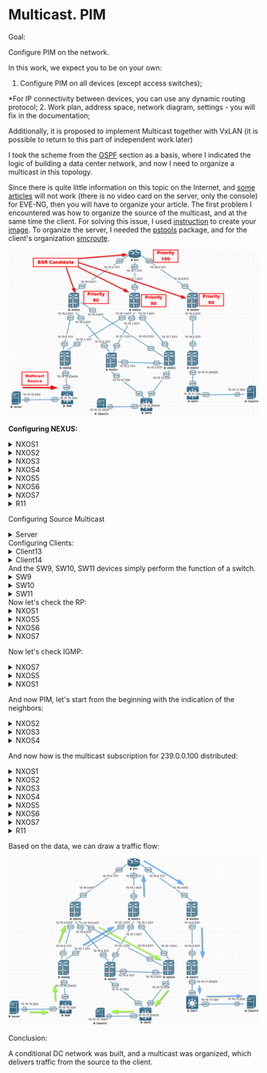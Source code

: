 # Multicast. PIM

Goal:

Configure PIM on the network.

In this work, we expect you to be on your own:

1. Configure PIM on all devices (except access switches);

  *For IP connectivity between devices, you can use any dynamic routing protocol; 2. Work plan, address space, network diagram, settings - you will fix in the documentation;

Additionally, it is proposed to implement Multicast together with VxLAN (it is possible to return to this part of independent work later)



I took the scheme from the [OSPF](https://github.com/NickelFace/OTUS-Network-Architect/blob/main/2.Overlay_OSPF/Home_Work.md) section as a basis, where I indicated the logic of building a data center network, and now I need to organize a multicast in this topology.

Since there is quite little information on this topic on the Internet, and [some articles](https://linkmeup.ru/blog/1204/) will not work (there is no video card on the server, only the console) for EVE-NG, then you will have to organize your article. The first problem I encountered was how to organize the source of the multicast, and at the same time the client. For solving this issue, I used [instruction](https://www.eve-ng.net/index.php/documentation/howtos/howto-save-your-settings-to-be-as-default-on-qemu-node/ ) to create your [image](https://disk.yandex.ru/d/_UKl3leYfNVqGA). To organize the server, I needed the [pstools](https://onstartup.ru/utility/tstools/) package, and for the client's organization [smcroute](https://onstartup.ru/set/smcroute/).



![](./img/Schema1.png)

**Configuring NEXUS:**

 <details>
<summary>NXOS1</summary>
<pre><code>
conf t
! 
hostname NX1
feature ospf
feature pim
!
ip pim log-neighbor-changes
ip pim bsr listen
!
router ospf 1
  router-id 1.1.1.1
  passive-interface default
!
interface Ethernet1/1
  no switchport
  medium p2p
  ip unnumbered loopback0
  ip ospf authentication-key OTUS
  ip ospf network point-to-point
  no ip ospf passive-interface
  ip router ospf 1 area 0.0.0.1
  ip pim sparse-mode
  no shutdown
!
interface Ethernet1/2
  no switchport
  ip address 10.10.11.254/24
  ip ospf passive-interface
  ip router ospf 1 area 0.0.0.1
  ip pim sparse-mode
  no shutdown
!
interface loopback0
  ip address 1.1.1.1/24
  ip router ospf 1 area 0.0.0.1
!
line console
  exec-timeout 0
line vty
  exec-timeout 0
!
end
copy run star 
</code></pre>
</details>

<details>
<summary>NXOS2</summary>
<pre><code>
conf t
!
hostname NX2
feature ospf
feature pim
!
ip pim bsr bsr-candidate loopback0 priority 90
ip pim bsr rp-candidate loopback0 group-list 224.0.0.0/4 priority 90
ip pim log-neighbor-changes
ip pim ssm range 232.0.0.0/8
ip pim bsr forward listen
!
router ospf 1
  router-id 1.1.1.2
  passive-interface default
!
interface Ethernet1/1
  no switchport
  medium p2p
  ip unnumbered loopback0
  ip ospf authentication-key OTUS
  ip ospf network point-to-point
  no ip ospf passive-interface
  ip router ospf 1 area 0.0.0.0
  ip pim sparse-mode
  no shutdown
!
interface Ethernet1/2
  no switchport
  medium p2p
  ip unnumbered loopback0
  ip ospf authentication-key OTUS
  ip ospf network point-to-point
  no ip ospf passive-interface
  ip router ospf 1 area 0.0.0.0
  ip pim sparse-mode
  no shutdown
!
interface Ethernet1/3
  no switchport
  medium p2p
  ip unnumbered loopback0
  ip ospf authentication-key OTUS
  ip ospf network point-to-point
  no ip ospf passive-interface
  ip router ospf 1 area 0.0.0.0
  ip pim sparse-mode
  no shutdown
!
interface Ethernet1/4
  no switchport
  ip address 10.15.0.6/31
  ip ospf authentication-key OTUS
  ip ospf network point-to-point
  no ip ospf passive-interface
  ip router ospf 1 area 0.0.0.0
  ip pim sparse-mode
  no shutdown
!
interface loopback0
  ip address 1.1.1.2/24
  ip router ospf 1 area 0.0.0.0
  ip pim sparse-mode
!
line console
  exec-timeout 0
line vty
  exec-timeout 0
!
end
copy run star
</code></pre>
</details>

<details>
  <summary>NXOS3</summary>
<pre><code>
conf t
!
hostname NX3
feature ospf
feature pim
!
ip pim bsr bsr-candidate loopback0 priority 90
ip pim bsr rp-candidate loopback0 group-list 224.0.0.0/4 priority 90
ip pim log-neighbor-changes
ip pim ssm range 232.0.0.0/8
ip pim bsr forward listen
!
router ospf 1
  router-id 1.1.1.3
  passive-interface default
!
interface Ethernet1/1
  no switchport
  medium p2p
  ip unnumbered loopback0
  ip ospf authentication-key OTUS
  ip ospf network point-to-point
  no ip ospf passive-interface
  ip router ospf 1 area 0.0.0.0
  ip pim sparse-mode
  no shutdown
!
interface Ethernet1/2
  no switchport
  medium p2p
  ip unnumbered loopback0
  ip ospf authentication-key OTUS
  ip ospf network point-to-point
  no ip ospf passive-interface
  ip router ospf 1 area 0.0.0.0
  ip pim sparse-mode
  no shutdown
!
interface Ethernet1/3
  no switchport
  medium p2p
  ip unnumbered loopback0
  ip ospf authentication-key OTUS
  ip ospf network point-to-point
  no ip ospf passive-interface
  ip router ospf 1 area 0.0.0.0
  ip pim sparse-mode
  no shutdown
!
interface Ethernet1/4
  no switchport
  ip address 10.15.1.6/31
  ip ospf authentication-key OTUS
  ip ospf network point-to-point
  no ip ospf passive-interface
  ip router ospf 1 area 0.0.0.0
  ip pim sparse-mode
  no shutdown
!
interface loopback0
  ip address 1.1.1.3/24
  ip router ospf 1 area 0.0.0.0
  ip pim sparse-mode
!
line console
  exec-timeout 0
line vty
  exec-timeout 0
!
end
copy run star
</code></pre>
</details>

<details>
  <summary>NXOS4</summary>
<pre><code>
conf t
!
hostname NX4
feature ospf
feature pim
!
ip pim bsr bsr-candidate loopback0 priority 90
ip pim bsr rp-candidate loopback0 group-list 224.0.0.0/4 priority 90
ip pim log-neighbor-changes
ip pim ssm range 232.0.0.0/8
ip pim bsr forward listen
!
router ospf 1
  router-id 1.1.1.4
  passive-interface default
!
interface Ethernet1/1
  no switchport
  medium p2p
  ip unnumbered loopback0
  ip ospf authentication-key OTUS
  ip ospf network point-to-point
  no ip ospf passive-interface
  ip router ospf 1 area 0.0.0.1
  ip pim sparse-mode
  no shutdown
!
interface Ethernet1/2
  no switchport
  ip address 10.16.0.0/31
  ip ospf authentication-key OTUS
  ip ospf network point-to-point
  no ip ospf passive-interface
  ip router ospf 1 area 0.0.0.1
  ip pim sparse-mode
  no shutdown
!
interface loopback0
  ip address 1.1.1.4/24
  ip router ospf 1 area 0.0.0.1
  ip pim sparse-mode
!
line console
  exec-timeout 0
line vty
  exec-timeout 0
!
end
copy run star
</code></pre>
</details>

<details>
<summary>NXOS5</summary>
<pre><code>
conf t
!
feature ospf
feature pim
!
ip pim log-neighbor-changes
ip pim bsr listen
!
hostname NX5
!
router ospf 1
  router-id 1.1.1.5
  passive-interface default
!
interface Ethernet1/1
  no switchport
  medium p2p
  ip unnumbered loopback0
  ip ospf authentication-key OTUS
  ip ospf network point-to-point
  no ip ospf passive-interface
  ip router ospf 1 area 0.0.0.0
  ip pim sparse-mode
  no shutdown
!
interface Ethernet1/2
  no switchport
  medium p2p
  ip unnumbered loopback0
  ip ospf authentication-key OTUS
  ip ospf network point-to-point
  no ip ospf passive-interface
  ip router ospf 1 area 0.0.0.0
  ip pim sparse-mode
  no shutdown
!
interface Ethernet1/3
  no switchport
  ip address 10.10.12.2/24
  ip router ospf 1 area 0.0.0.0
  ip pim sparse-mode
  ip pim dr-priority 1000
  no shutdown
!
interface Ethernet1/4
  no switchport
  medium p2p
  ip unnumbered loopback0
  ip ospf authentication-key OTUS
  ip ospf network point-to-point
  no ip ospf passive-interface
  ip router ospf 1 area 0.0.0.0
  ip pim sparse-mode
  no shutdown
!
interface loopback0
  ip address 1.1.1.5/24
  ip router ospf 1 area 0.0.0.0
!
line console
  exec-timeout 0
line vty
  exec-timeout 0
!
end
copy run star
 </code></pre>
</details>

<details>
<summary>NXOS6</summary>
<pre><code>
conf t
!
feature ospf
feature pim
!
ip pim log-neighbor-changes
ip pim bsr listen
!
hostname NX6
!
router ospf 1
  router-id 1.1.1.6
  passive-interface default
!
interface Ethernet1/1
  no switchport
  medium p2p
  ip unnumbered loopback0
  ip ospf authentication-key OTUS
  ip ospf network point-to-point
  no ip ospf passive-interface
  ip router ospf 1 area 0.0.0.0
  ip pim sparse-mode
  no shutdown
!
interface Ethernet1/2
  no switchport
  medium p2p
  ip unnumbered loopback0
  ip ospf authentication-key OTUS
  ip ospf network point-to-point
  no ip ospf passive-interface
  ip router ospf 1 area 0.0.0.0
  ip pim sparse-mode
  no shutdown
!
interface Ethernet1/3
  no switchport
  ip address 10.10.10.254/24
  ip router ospf 1 area 0.0.0.0
  ip pim sparse-mode
  no shutdown
!
interface loopback0
  ip address 1.1.1.6/24
  ip router ospf 1 area 0.0.0.0
!
line console
  exec-timeout 0
line vty
  exec-timeout 0
!
end
copy run star
 </code></pre>
</details>

<details>
<summary>NXOS7</summary>
<pre><code>
conf t
!
hostname NX7
!
feature ospf
feature pim
!
ip pim log-neighbor-changes
ip pim bsr listen
!
router ospf 1
  router-id 1.1.1.7
  passive-interface default
!
interface Ethernet1/1
  no switchport
  medium p2p
  ip unnumbered loopback0
  ip ospf authentication-key OTUS
  ip ospf network point-to-point
  no ip ospf passive-interface
  ip router ospf 1 area 0.0.0.0
  ip pim sparse-mode
  no shutdown
!
interface Ethernet1/2
  no switchport
  medium p2p
  ip unnumbered loopback0
  ip ospf authentication-key OTUS
  ip ospf network point-to-point
  no ip ospf passive-interface
  ip router ospf 1 area 0.0.0.0
  ip pim sparse-mode
  no shutdown
!
interface Ethernet1/3
  no switchport
  medium p2p
  ip unnumbered loopback0
  ip ospf authentication-key OTUS
  ip ospf network point-to-point
  no ip ospf passive-interface
  ip router ospf 1 area 0.0.0.0
  ip pim sparse-mode
  no shutdown
!
interface Ethernet1/4
  no switchport
  ip address 10.10.12.1/24
  ip router ospf 1 area 0.0.0.0
  ip pim sparse-mode
  no shutdown
!
interface loopback0
  ip address 1.1.1.7/24
  ip router ospf 1 area 0.0.0.0
!
line console
  exec-timeout 0
line vty
  exec-timeout 0
!
end
copy run star
</code></pre>
</details>

<details>
<summary>R11</summary>
<pre><code>
enable
configure terminal
!
hostname R11
line con 0
exec-t 0 0
exit
no ip domain loo
!
router ospf 1
router-id 1.1.1.11
!
interface Ethernet0/0
 ip address 10.15.0.7 255.255.255.254
 ip pim sparse-mode
 ip ospf authentication-key OTUS
 ip ospf network point-to-point
 ip ospf 1 area 0
 duplex full
 no shutdown
!
interface Ethernet0/1
 ip address 10.15.1.7 255.255.255.254
 ip pim sparse-mode
 ip ospf authentication-key OTUS
 ip ospf network point-to-point
 ip ospf 1 area 0
 duplex full
 no shutdown
!
interface Ethernet0/2
 ip address 10.16.0.1 255.255.255.254
 ip pim sparse-mode
 ip ospf authentication-key OTUS
 ip ospf network point-to-point
 ip ospf 1 area 1
 duplex full
 no shutdown
!
interface Loopback0
 ip address 1.1.1.11 255.255.255.0
 ip pim sparse-mode
 ip ospf 1 area 0
!
ip multicast-routing 
ip pim bsr-candidate Loopback0 32 100
ip pim rp-candidate Loopback0 priority 100
! 
end
wr
</code></pre>
</details>

Configuring Source Multicast

<details>
<summary>Server</summary>
cat /etc/network/interfaces/
<pre><code>
auto ens3
iface ens3  inet static
        address 10.10.10.2
        netmask 255.255.255.0
        gateway 10.10.10.1
</code></pre>
Запуск источника выполняется командой:
<pre><code> 
tsplay ./video.ts 239.0.0.100:1234 -loop -i 10.10.10.2 &
</code></pre>
</details>
Configuring Clients:

<details>
<summary>Client13</summary>
cat /etc/network/interfaces/
<pre><code>
auto ens3
iface ens3 inet static
        address 10.10.12.10
        netmask 255.255.255.0
        gateway 10.10.12.254
</code></pre>
Запуск подписки на мультикаст рассылку выполняется командой:
<pre><code> 
smcroute -j ens3 239.0.0.100
</code></pre>
</details>

<details>
<summary>Client14</summary>
cat /etc/network/interfaces/
<pre><code>
auto ens3
iface ens3 inet static
        address 10.10.11.1
        netmask 255.255.255.0
        gateway 10.10.11.254
</code></pre>
Запуск подписки на мультикаст рассылку выполняется командой:
<pre><code> 
smcroute -j ens3 239.0.0.100
</code></pre>
</details>
And the SW9, SW10, SW11 devices simply perform the function of a switch.

<details>
<summary>SW9</summary>
<pre><code>
enable
configure terminal
!
ip multicast-routing 
!
no ip igmp snooping vlan 100
!
hostname SW9
line con 0
exec-t 0 0
exit
no ip domain loo
!
interface Ethernet0/0
 switchport access vlan 100
 switchport mode access
 spanning-tree bpdufilter enable
!
interface Ethernet0/1
 switchport access vlan 100
 switchport mode access
 spanning-tree bpdufilter enable
!
interface Vlan100
 ip address 10.10.10.1 255.255.255.0
!
ip route 0.0.0.0 0.0.0.0 10.10.10.254
end
wr
</code></pre>
</details> 

<details>
<summary>SW10</summary>
<pre><code>
enable
configure terminal
!
hostname SW10
line con 0
exec-t 0 0
exit
no ip domain loo
interface Ethernet0/0
 switchport access vlan 100
 switchport mode access
 duplex full
!
interface Ethernet0/1
 switchport access vlan 100
 switchport mode access
 duplex full
!
interface Ethernet0/2
 switchport access vlan 100
 switchport mode access
 duplex full
!
interface Vlan100
 ip address 10.10.12.254 255.255.255.0
!
ip sla 1
 icmp-echo 10.10.12.2 source-interface Vlan100
 frequency 10
ip sla schedule 1 life forever start-time now
!
ip route 0.0.0.0 0.0.0.0 10.10.12.2 track 1
ip route 0.0.0.0 0.0.0.0 10.10.12.1
!
end
wr
</code></pre>
</details> 

<details>
<summary>SW11</summary>
<pre><code>
enable
configure terminal
!
ip multicast-routing
!
hostname SW11
line con 0
exec-t 0 0
exit
no ip domain loo
!
interface Ethernet0/0
 switchport access vlan 100
 switchport mode access
 duplex full
 spanning-tree bpdufilter enable
!
interface Ethernet0/1
 switchport access vlan 100
 switchport mode access
 duplex full
 spanning-tree bpdufilter enable
!         
interface Vlan100
 ip address 10.10.11.1 255.255.255.0
!
ip route 0.0.0.0 0.0.0.0 10.10.11.254
!
end
wr
</code></pre>
</details> 
Now let's check the RP:

<details> <summary>NXOS1</summary> <pre><code>
NX1(config)# show ip pim rp
PIM RP Status Information for VRF "default"
BSR listen-only mode
BSR: 1.1.1.11, uptime: 22:01:27, expires: 00:01:54,
     priority: 100, hash-length: 32
Auto-RP disabled
BSR RP Candidate policy: None
BSR RP policy: None
Auto-RP Announce policy: None
Auto-RP Discovery policy: None
!
RP: 1.1.1.2, (0), 
 uptime: 21:49:40   priority: 90, 
 RP-source: 1.1.1.11 (B),  
 group ranges:
 224.0.0.0/4   , expires: 00:02:14 (B)
RP: 1.1.1.3, (0), 
 uptime: 21:49:25   priority: 90, 
 RP-source: 1.1.1.11 (B),  
 group ranges:
 224.0.0.0/4   , expires: 00:02:14 (B)
RP: 1.1.1.4, (0), 
 uptime: 21:49:21   priority: 90, 
 RP-source: 1.1.1.11 (B),  
 group ranges:
 224.0.0.0/4   , expires: 00:02:14 (B)
RP: 1.1.1.11, (0), 
 uptime: 21:52:31   priority: 100, 
 RP-source: 1.1.1.11 (B),  
 group ranges:
 224.0.0.0/4   , expires: 00:02:14 (B)
</code></pre> </details>

<details> <summary>NXOS5</summary> <pre><code>
NX5(config)# show ip pim rp
PIM RP Status Information for VRF "default"
BSR: 1.1.1.11, uptime: 22:00:29, expires: 00:01:52,
     priority: 100, hash-length: 32
Auto-RP disabled
BSR RP Candidate policy: None
BSR RP policy: None
Auto-RP Announce policy: None
Auto-RP Discovery policy: None
!
RP: 1.1.1.2, (0), 
 uptime: 21:48:42   priority: 90, 
 RP-source: 1.1.1.11 (B),  
 group ranges:
 224.0.0.0/4   , expires: 00:02:12 (B)
RP: 1.1.1.3, (0), 
 uptime: 21:48:26   priority: 90, 
 RP-source: 1.1.1.11 (B),  
 group ranges:
 224.0.0.0/4   , expires: 00:02:12 (B)
RP: 1.1.1.4, (0), 
 uptime: 21:48:22   priority: 90, 
 RP-source: 1.1.1.11 (B),  
 group ranges:
 224.0.0.0/4   , expires: 00:02:12 (B)
RP: 1.1.1.11, (0), 
 uptime: 21:51:32   priority: 100, 
 RP-source: 1.1.1.11 (B),  
 group ranges:
 224.0.0.0/4   , expires: 00:02:12 (B)
</code></pre> </details>

<details> <summary>NXOS6</summary> <pre><code>
NX6(config)# show ip pim rp
PIM RP Status Information for VRF "default"
BSR: 1.1.1.11, uptime: 21:56:24, expires: 00:01:53,
     priority: 100, hash-length: 32
Auto-RP disabled
BSR RP Candidate policy: None
BSR RP policy: None
Auto-RP Announce policy: None
Auto-RP Discovery policy: None
!
RP: 1.1.1.2, (0), 
 uptime: 21:44:37   priority: 90, 
 RP-source: 1.1.1.11 (B),  
 group ranges:
 224.0.0.0/4   , expires: 00:02:13 (B)
RP: 1.1.1.3, (0), 
 uptime: 21:44:21   priority: 90, 
 RP-source: 1.1.1.11 (B),  
 group ranges:
 224.0.0.0/4   , expires: 00:02:13 (B)
RP: 1.1.1.4, (0), 
 uptime: 21:44:18   priority: 90, 
 RP-source: 1.1.1.11 (B),  
 group ranges:
 224.0.0.0/4   , expires: 00:02:13 (B)
RP: 1.1.1.11, (0), 
 uptime: 21:47:28   priority: 100, 
 RP-source: 1.1.1.11 (B),  
 group ranges:
 224.0.0.0/4   , expires: 00:02:13 (B)
</code></pre> </details>

<details> <summary>NXOS7</summary> <pre><code>
NX7(config)# show ip pim rp
PIM RP Status Information for VRF "default"
BSR listen-only mode
BSR: 1.1.1.11, uptime: 21:59:30, expires: 00:01:50,
     priority: 100, hash-length: 32
Auto-RP disabled
BSR RP Candidate policy: None
BSR RP policy: None
Auto-RP Announce policy: None
Auto-RP Discovery policy: None
!
RP: 1.1.1.2, (0), 
 uptime: 21:47:43   priority: 90, 
 RP-source: 1.1.1.11 (B),  
 group ranges:
 224.0.0.0/4   , expires: 00:02:10 (B)
RP: 1.1.1.3, (0), 
 uptime: 21:47:27   priority: 90, 
 RP-source: 1.1.1.11 (B),  
 group ranges:
 224.0.0.0/4   , expires: 00:02:10 (B)
RP: 1.1.1.4, (0), 
 uptime: 21:47:24   priority: 90, 
 RP-source: 1.1.1.11 (B),  
 group ranges:
 224.0.0.0/4   , expires: 00:02:10 (B)
RP: 1.1.1.11, (0), 
 uptime: 21:50:34   priority: 100, 
 RP-source: 1.1.1.11 (B),  
 group ranges:
 224.0.0.0/4   , expires: 00:02:10 (B)
</code></pre> </details>

Now let's check IGMP:

 <details> <summary>NXOS7</summary> <pre><code>
NX7# show ip igmp groups 
IGMP Connected Group Membership for VRF "default" - 1 total entries
Type: S - Static, D - Dynamic, L - Local, T - SSM Translated, H - Host Proxy
      * - Cache Only
Group Address      Type Interface              Uptime    Expires   Last Reporter
239.0.0.100        D   Ethernet1/4            18:01:49  00:04:15  10.10.12.10
</code></pre> </details>

 <details> <summary>NXOS5</summary> <pre><code>
NX5# show ip igmp groups 
IGMP Connected Group Membership for VRF "default" - 1 total entries
Type: S - Static, D - Dynamic, L - Local, T - SSM Translated, H - Host Proxy
      * - Cache Only
Group Address      Type Interface              Uptime    Expires   Last Reporter
239.0.0.100        D   Ethernet1/3            18:01:38  00:02:40  10.10.12.10
</code></pre> </details>

 <details> <summary>NXOS1</summary> <pre><code>
NX1# show ip igmp groups 
IGMP Connected Group Membership for VRF "default" - 1 total entries
Type: S - Static, D - Dynamic, L - Local, T - SSM Translated, H - Host Proxy
      * - Cache Only
Group Address      Type Interface              Uptime    Expires   Last Reporter
239.0.0.100        D   Ethernet1/2            01:54:09  00:03:28  10.10.11.2
</code></pre> </details>

And now PIM, let's start from the beginning with the indication of the neighbors:

 <details> <summary>NXOS2</summary> <pre><code>
NX2# show ip pim neighbor 
PIM Neighbor Status for VRF "default"
Neighbor        Interface            Uptime    Expires   DR       Bidir-  BFD   
 ECMP Redirect
                                                         Priority Capable State 
    Capable
1.1.1.6         Ethernet1/1          20:52:24  00:01:44  1        yes     n/a   
  no
1.1.1.7         Ethernet1/2          20:52:24  00:01:37  1        yes     n/a   
  no
1.1.1.5         Ethernet1/3          20:52:24  00:01:30  1        yes     n/a   
  no
10.15.0.7       Ethernet1/4          20:14:32  00:01:28  1        no     n/a    
 no
</code></pre> </details>

 <details> <summary>NXOS3</summary> <pre><code>
NX3# show ip pim neighbor 
PIM Neighbor Status for VRF "default"
Neighbor        Interface            Uptime    Expires   DR       Bidir-  BFD   
 ECMP Redirect
                                                         Priority Capable State 
    Capable
1.1.1.6         Ethernet1/1          21:18:38  00:01:37  1        yes     n/a   
  no
1.1.1.7         Ethernet1/2          3d05h     00:01:32  1        yes     n/a   
  no
1.1.1.5         Ethernet1/3          3d05h     00:01:37  1        yes     n/a   
  no
10.15.1.7       Ethernet1/4          20:15:41  00:01:40  1        no     n/a    
 no
</code></pre> </details>

 <details> <summary>NXOS4</summary> <pre><code>
NX4# show ip pim neighbor 
PIM Neighbor Status for VRF "default"
Neighbor        Interface            Uptime    Expires   DR       Bidir-  BFD   
 ECMP Redirect
                                                         Priority Capable State 
    Capable
1.1.1.1         Ethernet1/1          3d05h     00:01:42  1        yes     n/a   
  no
10.16.0.1       Ethernet1/2          20:16:35  00:01:20  1        no     n/a    
 no
</code></pre> </details>

And now how is the multicast subscription for 239.0.0.100 distributed:

<details> 
<summary>NXOS1</summary>
<pre><code>
NX1# show ip mroute 
IP Multicast Routing Table for VRF "default"
!
(*, 232.0.0.0/8), uptime: 3d13h, pim ip 
  Incoming interface: Null, RPF nbr: 0.0.0.0
  Outgoing interface list: (count: 0)
!
(*, 239.0.0.100/32), uptime: 02:21:04, igmp ip pim 
  Incoming interface: Ethernet1/1, RPF nbr: 1.1.1.4
  Outgoing interface list: (count: 1)
    Ethernet1/2, uptime: 02:21:04, igmp
!
(10.10.10.2/32, 239.0.0.100/32), uptime: 02:21:04, ip mrib pim 
  Incoming interface: Ethernet1/1, RPF nbr: 1.1.1.4
  Outgoing interface list: (count: 1)
    Ethernet1/2, uptime: 02:21:04, mrib
</code></pre> </details>

 <details> <summary>NXOS2</summary> <pre><code>
NX2# show ip mroute 
IP Multicast Routing Table for VRF "default"
!
(*, 232.0.0.0/8), uptime: 20:58:46, pim ip 
  Incoming interface: Null, RPF nbr: 0.0.0.0
  Outgoing interface list: (count: 0)
!
(*, 239.0.0.100/32), uptime: 15:42:29, pim ip 
  Incoming interface: Ethernet1/4, RPF nbr: 10.15.0.7
  Outgoing interface list: (count: 1)
    Ethernet1/3, uptime: 15:42:29, pim
!
(10.10.10.2/32, 239.0.0.100/32), uptime: 02:08:48, pim mrib ip 
  Incoming interface: Ethernet1/1, RPF nbr: 1.1.1.6
  Outgoing interface list: (count: 1)
    Ethernet1/3, uptime: 02:08:48, pim
</code></pre> </details>

 <details> <summary>NXOS3</summary> <pre><code>
NX3# show ip mroute 
IP Multicast Routing Table for VRF "default"
!
(*, 232.0.0.0/8), uptime: 3d13h, pim ip 
  Incoming interface: Null, RPF nbr: 0.0.0.0
  Outgoing interface list: (count: 0)
!
(10.10.10.2/32, 239.0.0.100/32), uptime: 02:09:29, pim ip 
  Incoming interface: Ethernet1/1, RPF nbr: 1.1.1.6
  Outgoing interface list: (count: 1)
    Ethernet1/4, uptime: 02:06:43, pim
</code></pre> </details>

<details> 
<summary>NXOS4</summary>
<pre><code>
NX4# show ip mroute 
IP Multicast Routing Table for VRF "default"
!
(*, 232.0.0.0/8), uptime: 3d13h, pim ip 
  Incoming interface: Null, RPF nbr: 0.0.0.0
  Outgoing interface list: (count: 0)
!
(*, 239.0.0.100/32), uptime: 02:20:05, pim ip 
  Incoming interface: Ethernet1/2, RPF nbr: 10.16.0.1
  Outgoing interface list: (count: 1)
    Ethernet1/1, uptime: 02:20:05, pim
!
(10.10.10.2/32, 239.0.0.100/32), uptime: 02:20:04, pim mrib ip 
  Incoming interface: Ethernet1/2, RPF nbr: 10.16.0.1
  Outgoing interface list: (count: 1)
    Ethernet1/1, uptime: 02:20:04, pim
</code></pre> </details>

<details> 
<summary>NXOS5</summary>
<pre><code>
NX5# show ip mroute 
IP Multicast Routing Table for VRF "default"
!
(*, 232.0.0.0/8), uptime: 3d13h, pim ip 
  Incoming interface: Null, RPF nbr: 0.0.0.0
  Outgoing interface list: (count: 0)
!
(*, 239.0.0.100/32), uptime: 15:58:55, pim ip igmp 
  Incoming interface: Ethernet1/1, RPF nbr: 1.1.1.2
  Outgoing interface list: (count: 1)
    Ethernet1/3, uptime: 15:58:55, igmp
!
(10.10.10.2/32, 239.0.0.100/32), uptime: 02:25:14, ip mrib pim 
  Incoming interface: Ethernet1/1, RPF nbr: 1.1.1.2
  Outgoing interface list: (count: 1)
    Ethernet1/3, uptime: 02:25:14, mrib
</code></pre> </details>

<details>
<summary>NXOS6</summary>
    <pre><code>
NX6# show ip mroute 
IP Multicast Routing Table for VRF "default"
!
(*, 232.0.0.0/8), uptime: 21:11:39, pim ip 
  Incoming interface: Null, RPF nbr: 0.0.0.0
  Outgoing interface list: (count: 0)
!
(10.10.10.2/32, 239.0.0.100/32), uptime: 01:57:55, ip pim 
  Incoming interface: Ethernet1/3, RPF nbr: 10.10.10.2
  Outgoing interface list: (count: 2)
    Ethernet1/2, uptime: 01:55:09, pim
    Ethernet1/1, uptime: 01:57:55, pim
</code></pre> </details>

<details> 
<summary>NXOS7</summary>
<pre><code>
NX7# show ip mroute 
IP Multicast Routing Table for VRF "default"
!
(*, 232.0.0.0/8), uptime: 3d13h, pim ip 
  Incoming interface: Null, RPF nbr: 0.0.0.0
  Outgoing interface list: (count: 0)
</code></pre> </details>

<details> 
<summary>R11</summary>
<pre><code>
R11# show ip mroute 
IP Multicast Routing Table
Flags: D - Dense, S - Sparse, B - Bidir Group, s - SSM Group, C - Connected,
       L - Local, P - Pruned, R - RP-bit set, F - Register flag,
       T - SPT-bit set, J - Join SPT, M - MSDP created entry, E - Extranet,
       X - Proxy Join Timer Running, A - Candidate for MSDP Advertisement,
       U - URD, I - Received Source Specific Host Report, 
       Z - Multicast Tunnel, z - MDT-data group sender, 
       Y - Joined MDT-data group, y - Sending to MDT-data group, 
       V - RD & Vector, v - Vector
Outgoing interface flags: H - Hardware switched, A - Assert winner
 Timers: Uptime/Expires
 Interface state: Interface, Next-Hop or VCD, State/Mode
!
(*, 239.0.0.100), 20:20:36/00:03:06, RP 1.1.1.11, flags: S
  Incoming interface: Null, RPF nbr 0.0.0.0
  Outgoing interface list:
    Ethernet0/2, Forward/Sparse, 02:07:17/00:03:04
    Ethernet0/0, Forward/Sparse, 15:43:43/00:03:06
!
(10.10.10.2, 239.0.0.100), 02:10:03/00:02:40, flags: T
  Incoming interface: Ethernet0/1, RPF nbr 10.15.1.6
  Outgoing interface list:
    Ethernet0/2, Forward/Sparse, 02:07:17/00:03:04
!          
(*, 224.0.1.40), 20:20:48/00:02:16, RP 1.1.1.11, flags: SJCL
  Incoming interface: Null, RPF nbr 0.0.0.0
  Outgoing interface list:
    Loopback0, Forward/Sparse, 20:20:47/00:02:16
</code></pre> </details>

Based on the data, we can draw a traffic flow:

![](./img/Schema2.png)

Conclusion:

A conditional DC network was built, and a multicast was organized, which delivers traffic from the source to the client.